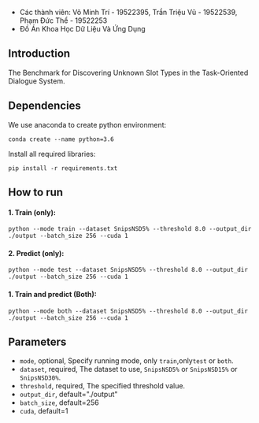 - Các thành viên: Võ Minh Trí - 19522395, Trần Triệu Vũ - 19522539, Phạm Đức Thể - 19522253
- Đồ Án Khoa Học Dữ Liệu Và Ứng Dụng


## Introduction
The Benchmark for Discovering Unknown Slot Types in the Task-Oriented Dialogue System.




## Dependencies

We use anaconda to create python environment:
```
conda create --name python=3.6
```
Install all required libraries:
```
pip install -r requirements.txt
```

## How to run
#### 1. Train (only):
```
python --mode train --dataset SnipsNSD5% --threshold 8.0 --output_dir ./output --batch_size 256 --cuda 1 
```
#### 2. Predict (only):
```
python --mode test --dataset SnipsNSD5% --threshold 8.0 --output_dir ./output --batch_size 256 --cuda 1 
```
#### 1. Train and predict (Both):
```
python --mode both --dataset SnipsNSD5% --threshold 8.0 --output_dir ./output --batch_size 256 --cuda 1 
```
## Parameters
- `mode`, optional, Specify running mode, only `train`,only`test` or `both`.
- `dataset`, required, The dataset to use, `SnipsNSD5%` or `SnipsNSD15%` or `SnipsNSD30%`.
- `threshold`, required, The specified threshold value.
- `output_dir`, default="./output"
- `batch_size`, default=256
- `cuda`, default=1





